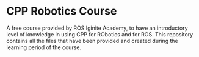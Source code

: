 # CPP Robotics Course

A free course provided by ROS Iginite Academy, to have an introductory level of knowledge in using CPP for RObotics and for ROS. This repository contains all the files that have been provided and created during the learning period of the course. 